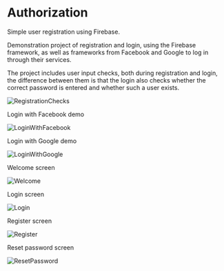 # Authorization

Simple user registration using Firebase.

Demonstration project of registration and login, using the Firebase framework, as well as frameworks from Facebook and Google to log in through their services.

The project includes user input checks, both during registration and login, the difference between them is that the login also checks whether the correct password is entered and whether such a user exists.

![RegistrationChecks](https://user-images.githubusercontent.com/102160659/161814671-a363d55a-16f0-49a6-9bb0-03c9b8b3d4b0.gif)

Login with Facebook demo

![LoginWithFacebook](https://user-images.githubusercontent.com/102160659/161809565-cf6edd62-b0ca-4ffa-b0e7-3fb44fe72f29.gif)

Login with Google demo

![LoginWithGoogle](https://user-images.githubusercontent.com/102160659/161809615-6a9f592a-b4b6-4590-839f-507cc2cdf668.gif)

Welcome screen

![Welcome](https://user-images.githubusercontent.com/102160659/161776080-076d01da-4d23-492a-8daf-a7d52728274e.png)

Login screen

![Login](https://user-images.githubusercontent.com/102160659/161776103-22196f49-74cc-4ac5-b9a3-ff27b72a3999.png)

Register screen

![Register](https://user-images.githubusercontent.com/102160659/161776158-31d67d17-2d97-4374-8abc-c9763721bc63.png)

Reset password screen

![ResetPassword](https://user-images.githubusercontent.com/102160659/161776198-07374579-0248-48cb-ae56-3d67d60a0140.png)
